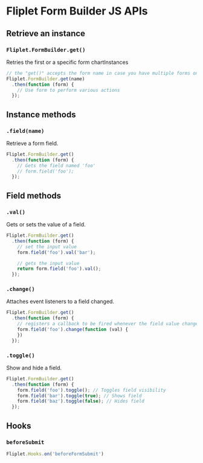 # Fliplet Form Builder JS APIs

## Retrieve an instance

### `Fliplet.FormBuilder.get()`

Retries the first or a specific form chartInstances

```js
// the "get()" accepts the form name in case you have multiple forms on the page
Fliplet.FormBuilder.get(name)
  .then(function (form) {
    // Use form to perform various actions
  });
```

## Instance methods

### `.field(name)`

Retrieve a form field.

```js
Fliplet.FormBuilder.get()
  .then(function (form) {
    // Gets the field named 'foo'
    // form.field('foo');
  });
```

## Field methods

### `.val()`

Gets or sets the value of a field.

```js
Fliplet.FormBuilder.get()
  .then(function (form) {
    // set the input value
    form.field('foo').val('bar');

    // gets the input value
    return form.field('foo').val();
  });
```

### `.change()`

Attaches event listeners to a field changed.

```js
Fliplet.FormBuilder.get()
  .then(function (form) {
    // registers a callback to be fired whenever the field value changes
    form.field('foo').change(function (val) {
    })
  });
```

### `.toggle()`

Show and hide a field.

```js
Fliplet.FormBuilder.get()
  .then(function (form) {
    form.field('foo').toggle(); // Toggles field visibility
    form.field('bar').toggle(true); // Shows field
    form.field('baz').toggle(false); // Hides field
  });
```

## Hooks

### `beforeSubmit`

```js
Fliplet.Hooks.on('beforeFormSubmit')
```

